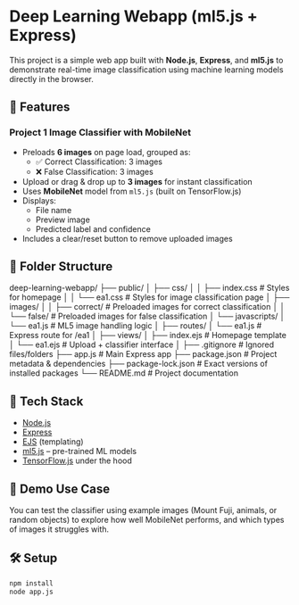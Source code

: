 # Deep Learning Webapp (ml5.js + Express)

This project is a simple web app built with **Node.js**, **Express**, and **ml5.js** to demonstrate real-time image classification using machine learning models directly in the browser.

## 🚀 Features

### Project 1 Image Classifier with MobileNet
- Preloads **6 images** on page load, grouped as:
  - ✅ Correct Classification: 3 images
  - ❌ False Classification: 3 images
- Upload or drag & drop up to **3 images** for instant classification
- Uses **MobileNet** model from `ml5.js` (built on TensorFlow.js)
- Displays:
  - File name
  - Preview image
  - Predicted label and confidence
- Includes a clear/reset button to remove uploaded images

## 📁 Folder Structure
deep-learning-webapp/
├── public/
│   ├── css/
│   │   ├── index.css            # Styles for homepage
│   │   └── ea1.css              # Styles for image classification page
│   ├── images/
│   │   ├── correct/             # Preloaded images for correct classification
│   │   └── false/               # Preloaded images for false classification
│   └── javascripts/
│       └── ea1.js            # ML5 image handling logic
│
├── routes/
│   └── ea1.js                   # Express route for /ea1
│
├── views/
│   ├── index.ejs                # Homepage template
│   └── ea1.ejs                  # Upload + classifier interface
│
├── .gitignore                   # Ignored files/folders
├── app.js                       # Main Express app
├── package.json                 # Project metadata & dependencies
├── package-lock.json            # Exact versions of installed packages
└── README.md                    # Project documentation

## 🧠 Tech Stack

- [Node.js](https://nodejs.org/)
- [Express](https://expressjs.com/)
- [EJS](https://ejs.co/) (templating)
- [ml5.js](https://ml5js.org/) – pre-trained ML models
- [TensorFlow.js](https://www.tensorflow.org/js) under the hood

## 📸 Demo Use Case

You can test the classifier using example images (Mount Fuji, animals, or random objects) to explore how well MobileNet performs, and which types of images it struggles with.

## 🛠️ Setup

```bash
npm install
node app.js